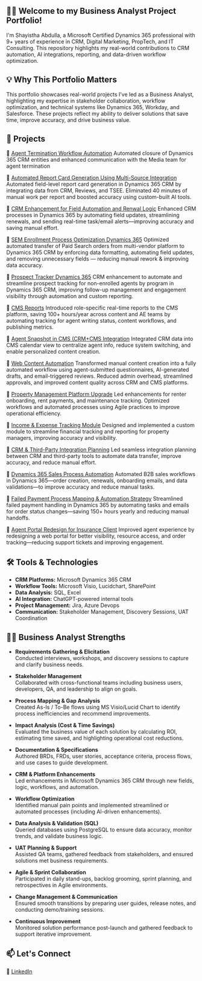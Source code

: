## 👩‍💻  Welcome to my Business Analyst Project Portfolio!  
I'm Shayistha Abdulla, a Microsoft Certified Dynamics 365 professional with 9+ years of experience in CRM, Digital Marketing, PropTech, and IT Consulting. This repository highlights my real-world contributions to CRM automation, AI integrations, reporting, and data-driven workflow optimization.

## 💡 Why This Portfolio Matters

This portfolio showcases real-world projects I’ve led as a Business Analyst, highlighting my expertise in stakeholder collaboration, workflow optimization, and technical systems like Dynamics 365, Workday, and Salesforce. These projects reflect my ability to deliver solutions that save time, improve accuracy, and drive business value.

## 📁 Projects

📌 [Agent Termination Workflow Automation](https://github.com/shayisthaabdulla/crm_agent_termination_workflow)
  Automated closure of Dynamics 365 CRM entities and enhanced communication with the Media team for agent termination
  
📌 [Automated Report Card Generation Using Multi-Source Integration](https://github.com/shayisthaabdulla/CRM_Automated_Report_Card_Generation) 
  Automated field-level report card generation in Dynamics 365 CRM by integrating data from CRM, Reviews, and TSEE. Eliminated 40 minutes of manual work per report and boosted   accuracy using custom-built AI tools.  

📌 [CRM Enhancement for Field Automation and Renwal Logic](https://github.com/shayisthaabdulla/CRM_Enhancement_Field_Automation) 
  Enhanced CRM processes in Dynamics 365 by automating field updates, streamlining renewals, and sending real-time task/email alerts—improving accuracy and saving manual effort.

📌 [SEM Enrollment Process Optimization Dynamics 365](https://github.com/shayisthaabdulla/SEM_Enrollment_Process_Optimization_Dynamics365)
  Optimized automated transfer of Paid Search orders from multi-vendor platform to Dynamics 365 CRM by enforcing data formatting, automating field updates, and removing unnecessary   fields — reducing manual rework & improving   data accuracy.

📌 [Prospect Tracker Dynamics 365](https://github.com/shayisthaabdulla/Prospect_Tracker_Dynamics365) CRM enhancement to automate and streamline prospect tracking for non-enrolled     agents by program in Dynamics 365 CRM, improving follow-up management and engagement visibility through automation and custom reporting.

📌 [CMS Reports](https://github.com/shayisthaabdulla/CMS_Reports)
  Introduced role-specific real-time reports to the CMS platform, saving 100+ hours/year across content and AE teams by automating tracking for agent writing status, content workflows, and publishing metrics.

📌 [Agent Snapshot in CMS (CRM+CMS Integration](https://github.com/shayisthaabdulla/CMS_Agent_Snapshot)
  Integrated CRM data into CMS calendar view to centralize agent info, reduce system switching, and enable personalized content creation.

📌 [Web Content Automation](https://github.com/shayisthaabdulla/Web_Content_Automation-Dynamics365-CMS-Workflow-)
  Transformed manual content creation into a fully automated workflow using agent-submitted questionnaires, AI-generated drafts, and email-triggered reviews. Reduced admin overhead, streamlined approvals, and improved content quality across CRM and CMS platforms.

📌 [Property Management Platform Upgrade](https://github.com/shayisthaabdulla/Property_Management_Platform_Update)
  Led enhancements for renter onboarding, rent payments, and maintenance tracking. Optimized workflows and automated processes using Agile practices to improve operational efficiency.

📌 [Income & Expense Tracking Module](https://github.com/shayisthaabdulla/Income_Expenses_Tracking/blob/main/README.md)
  Designed and implemented a custom module to streamline financial tracking and reporting for property managers, improving accuracy and visibility.

📌 [CRM & Third-Party Integration Planning](https://github.com/shayisthaabdulla/CRM_ThirdParty_Integration_Planning/blob/main/README.md)
  Led seamless integration planning between CRM and third-party tools to automate data transfer, improve accuracy, and reduce manual effort.
  
📌 [Dynamics 365 Sales Process Automation](https://github.com/shayisthaabdulla/Dynamics365_Sales_Process_Automation/blob/main/README.md)
  Automated B2B sales workflows in Dynamics 365—order creation, renewals, onboarding emails, and data validations—to improve accuracy and reduce manual tasks.

📌 [Failed Payment Process Mapping & Automation Strategy](https://github.com/shayisthaabdulla/Failed_Payment_Process_Mapping_Automation_Strategy)
  Streamlined failed payment handling in Dynamics 365 by automating tasks and emails for order status changes—saving 150+ hours yearly and reducing manual handoffs.

📌 [Agent Portal Redesign for Insurance Client](https://github.com/shayisthaabdulla/Agent_Portal_Redesign)
  Improved agent experience by redesigning a web portal for better visibility, resource access, and order tracking—reducing support tickets and improving engagement.

## 🛠️ Tools & Technologies

- **CRM Platforms:** Microsoft Dynamics 365 CRM
- **Workflow Tools:** Microsoft Visio, Lucidchart, SharePoint
- **Data Analysis:** SQL, Excel
- **AI Integration:** ChatGPT-powered internal tools
- **Project Management:** Jira, Azure Devops
- **Communication:** Stakeholder Management, Discovery Sessions, UAT Coordination

## 👩‍💼 Business Analyst Strengths

- **Requirements Gathering & Elicitation**  
  Conducted interviews, workshops, and discovery sessions to capture and clarify business needs.

- **Stakeholder Management**  
  Collaborated with cross-functional teams including business users, developers, QA, and leadership to align on goals.

- **Process Mapping & Gap Analysis**  
  Created As-Is / To-Be flows using MS Visio/Lucid Chart to identify process inefficiencies and recommend improvements.

- **Impact Analysis (Cost & Time Savings)**  
  Evaluated the business value of each solution by calculating ROI, estimating time saved, and highlighting operational cost reductions.

- **Documentation & Specifications**  
  Authored BRDs, FRDs, user stories, acceptance criteria, process flows, and use cases to guide development.

- **CRM & Platform Enhancements**  
  Led enhancements in Microsoft Dynamics 365 CRM through new fields, logic, workflows, and automation.

- **Workflow Optimization**  
  Identified manual pain points and implemented streamlined or automated processes (including AI-driven enhancements).

- **Data Analysis & Validation (SQL)**  
  Queried databases using PostgreSQL to ensure data accuracy, monitor trends, and validate business logic.

- **UAT Planning & Support**  
  Assisted QA teams, gathered feedback from stakeholders, and ensured solutions met business requirements.

- **Agile & Sprint Collaboration**  
  Participated in daily stand-ups, backlog grooming, sprint planning, and retrospectives in Agile environments.
  
- **Change Management & Communication**  
  Ensured smooth transitions by preparing user guides, release notes, and conducting demo/training sessions.
  
- **Continuous Improvement**  
  Monitored solution performance post-launch and gathered feedback to support iterative improvement.

## 📫 Let's Connect
💼 [LinkedIn](https://www.linkedin.com/in/shayisthaa/)



